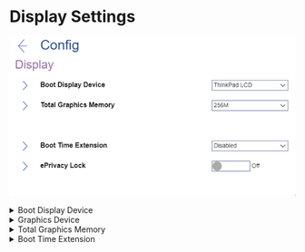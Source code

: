 # Display Settings #

![](./img/display.png)

<details><summary>Boot Display Device</summary>
One of 2 possible options:

1.	**ThinkPad LCD** - native ThinkPad LCD will be used for boot. Default.
2.	External Display - an external display attached to USB Type-C connector or HDMI connector on ThinkPad will be used for boot.<br> **Note**. If multiple displays are attached, the boot screen appears on the first recognized one.

| WMI Setting name | Values | Locked by SVP | AMD/Intel |
|:---|:---|:---|:---|
| BootDisplayDevice | LCD, ExternalDisplay | No | Both |
</details>

<details><summary>Graphics Device</summary>
One of 2 possible options if the system includes a discrete graphics adapter:

1.	**Hybrid Graphics** - Both the integrated and the discrete graphics adapters are available to the OS. Default.
2.	Discrete Graphics - Only the discrete graphics adapater is available to the OS.

| WMI Setting name | Values | Locked by SVP | AMD/Intel |
|:---|:---|:---|:---|
| GraphicsDevice | SwitchableGfx, DiscreteGfx | No | Both |
</details>

<details><summary>Total Graphics Memory</summary>

**Intel-based machine**

One of 2 possible options to allocate total memory which Intel (R) internal graphics device shares:

1.	**256 MB** - Default.
2.	512 MB - If selected, then the maximum usable memory may be reduced on 32-bit OS

| WMI Setting name | Values | Locked by SVP | AMD/Intel |
|:---|:---|:---|:---|
| TotalGraphicsMemory | 256MB, 512MB | No | Intel |

**AMD-based machine**

One of 5 possible options to allocate UMA (Unified Memory Architecture) frame buffer size:

1.	**Auto** - Default.
2. 1GB
3. 2GB
4. 4GB
5. 8GB

| WMI Setting name | Values | Locked by SVP | AMD/Intel |
|:---|:---|:---|:---|
| UMAFramebufferSize | Auto, 1GB, 2GB, 4GB, 8GB | No | AMD |

</details>

<details><summary>Boot Time Extension</summary>
Option to define the amount of time to extend the boot process, in seconds.

1.	**Disabled** - Default
2.	1 second
3.	2 seconds
4.	3 seconds
5.	5 seconds
6.	10 seconds

**Note**. The System cannot detect some external monitors during boot because they need a few seconds to be ready. Try this option if the monitor being used does not display the boot screen.

| WMI Setting name | Values | Locked by SVP | AMD/Intel |
|:---|:---|:---|:---|
| BootTimeExtension | Disable, 1, 2, 3, 5, 10 | No | Both |
</details>
